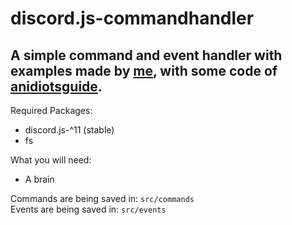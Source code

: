 # discord.js-commandhandler
## A simple command and event handler with examples made by [me](https://github.com/Etzyy), with some code of [anidiotsguide](https://anidiotsguide_old.gitbooks.io/discord-js-bot-guide/coding-guides/a-basic-command-handler.html).

Required Packages: 
- discord.js-^11 (stable)
- fs

What you will need:
- A brain

Commands are being saved in: `src/commands`\
Events are being saved in: `src/events`
